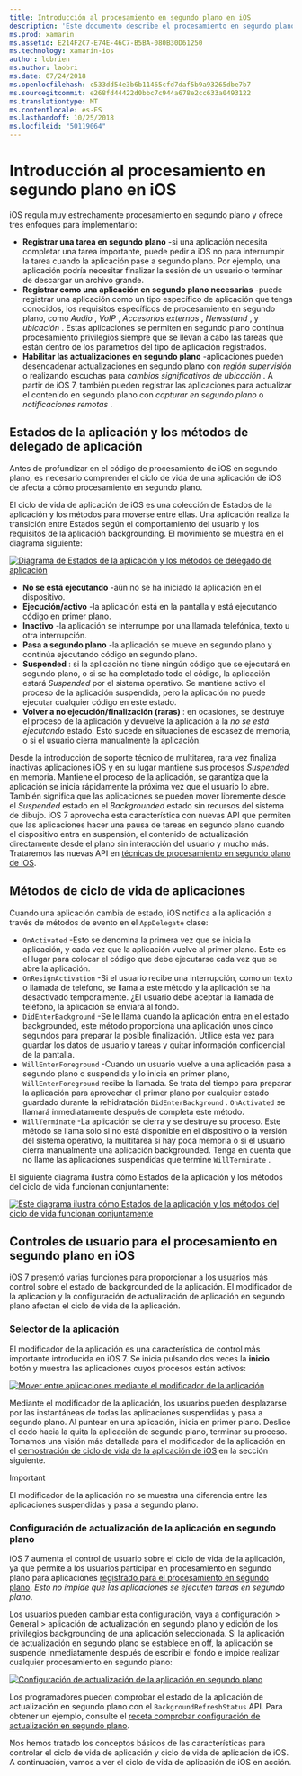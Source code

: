 ```yaml
---
title: Introducción al procesamiento en segundo plano en iOS
description: 'Este documento describe el procesamiento en segundo plano en iOS: estados de la aplicación, los métodos del ciclo de vida de aplicación y actualización de aplicación en segundo plano.'
ms.prod: xamarin
ms.assetid: E214F2C7-E74E-46C7-B5BA-080B30D61250
ms.technology: xamarin-ios
author: lobrien
ms.author: laobri
ms.date: 07/24/2018
ms.openlocfilehash: c533dd54e3b6b11465cfd7daf5b9a93265dbe7b7
ms.sourcegitcommit: e268fd44422d0bbc7c944a678e2cc633a0493122
ms.translationtype: MT
ms.contentlocale: es-ES
ms.lasthandoff: 10/25/2018
ms.locfileid: "50119064"
---
```

# <a name="introduction-to-backgrounding-in-ios"></a>Introducción al procesamiento en segundo plano en iOS

iOS regula muy estrechamente procesamiento en segundo plano y ofrece tres enfoques para implementarlo:

-  **Registrar una tarea en segundo plano** -si una aplicación necesita completar una tarea importante, puede pedir a iOS no para interrumpir la tarea cuando la aplicación pase a segundo plano. Por ejemplo, una aplicación podría necesitar finalizar la sesión de un usuario o terminar de descargar un archivo grande.
-  **Registrar como una aplicación en segundo plano necesarias** -puede registrar una aplicación como un tipo específico de aplicación que tenga conocidos, los requisitos específicos de procesamiento en segundo plano, como *Audio* , *VoIP* ,  *Accesorios externos* , *Newsstand* , y *ubicación* . Estas aplicaciones se permiten en segundo plano continua procesamiento privilegios siempre que se llevan a cabo las tareas que están dentro de los parámetros del tipo de aplicación registrados.
-  **Habilitar las actualizaciones en segundo plano** -aplicaciones pueden desencadenar actualizaciones en segundo plano con *región supervisión* o realizando escuchas para *cambios significativos de ubicación* . A partir de iOS 7, también pueden registrar las aplicaciones para actualizar el contenido en segundo plano con *capturar en segundo plano* o *notificaciones remotas* .


## <a name="application-states-and-application-delegate-methods"></a>Estados de la aplicación y los métodos de delegado de aplicación

Antes de profundizar en el código de procesamiento de iOS en segundo plano, es necesario comprender el ciclo de vida de una aplicación de iOS de afecta a cómo procesamiento en segundo plano.

El ciclo de vida de aplicación de iOS es una colección de Estados de la aplicación y los métodos para moverse entre ellas. Una aplicación realiza la transición entre Estados según el comportamiento del usuario y los requisitos de la aplicación backgrounding. El movimiento se muestra en el diagrama siguiente:

 [![](introduction-to-backgrounding-in-ios-images/applicationlifecycle-.png "Diagrama de Estados de la aplicación y los métodos de delegado de aplicación")](introduction-to-backgrounding-in-ios-images/applicationlifecycle-.png#lightbox)

-  **No se está ejecutando** -aún no se ha iniciado la aplicación en el dispositivo.
-  **Ejecución/activo** -la aplicación está en la pantalla y está ejecutando código en primer plano.
-  **Inactivo** -la aplicación se interrumpe por una llamada telefónica, texto u otra interrupción.
-  **Pasa a segundo plano** -la aplicación se mueve en segundo plano y continúa ejecutando código en segundo plano.
-  **Suspended** : si la aplicación no tiene ningún código que se ejecutará en segundo plano, o si se ha completado todo el código, la aplicación estará *Suspended* por el sistema operativo. Se mantiene activo el proceso de la aplicación suspendida, pero la aplicación no puede ejecutar cualquier código en este estado.
-  **Volver a no ejecución/finalización (raras)** : en ocasiones, se destruye el proceso de la aplicación y devuelve la aplicación a la *no se está ejecutando* estado. Esto sucede en situaciones de escasez de memoria, o si el usuario cierra manualmente la aplicación.


Desde la introducción de soporte técnico de multitarea, rara vez finaliza inactivas aplicaciones iOS y en su lugar mantiene sus procesos *Suspended* en memoria. Mantiene el proceso de la aplicación, se garantiza que la aplicación se inicia rápidamente la próxima vez que el usuario lo abre. También significa que las aplicaciones se pueden mover libremente desde el *Suspended* estado en el *Backgrounded* estado sin recursos del sistema de dibujo. iOS 7 aprovecha esta característica con nuevas API que permiten que las aplicaciones hacer una pausa de tareas en segundo plano cuando el dispositivo entra en suspensión, el contenido de actualización directamente desde el plano sin interacción del usuario y mucho más. Trataremos las nuevas API en [técnicas de procesamiento en segundo plano de iOS](~/ios/app-fundamentals/backgrounding/ios-backgrounding-techniques/index.md).

## <a name="application-lifecycle-methods"></a>Métodos de ciclo de vida de aplicaciones

Cuando una aplicación cambia de estado, iOS notifica a la aplicación a través de métodos de evento en el `AppDelegate` clase:

-  `OnActivated` -Esto se denomina la primera vez que se inicia la aplicación, y cada vez que la aplicación vuelve al primer plano. Este es el lugar para colocar el código que debe ejecutarse cada vez que se abre la aplicación.
-  `OnResignActivation` -Si el usuario recibe una interrupción, como un texto o llamada de teléfono, se llama a este método y la aplicación se ha desactivado temporalmente. ¿El usuario debe aceptar la llamada de teléfono, la aplicación se enviará al fondo.
-  `DidEnterBackground` -Se le llama cuando la aplicación entra en el estado backgrounded, este método proporciona una aplicación unos cinco segundos para preparar la posible finalización. Utilice esta vez para guardar los datos de usuario y tareas y quitar información confidencial de la pantalla.
-  `WillEnterForeground` -Cuando un usuario vuelve a una aplicación pasa a segundo plano o suspendida y lo inicia en primer plano, `WillEnterForeground` recibe la llamada. Se trata del tiempo para preparar la aplicación para aprovechar el primer plano por cualquier estado guardado durante la rehidratación `DidEnterBackground` .  `OnActivated` se llamará inmediatamente después de completa este método.
-  `WillTerminate` -La aplicación se cierra y se destruye su proceso. Este método se llama solo si no está disponible en el dispositivo o la versión del sistema operativo, la multitarea si hay poca memoria o si el usuario cierra manualmente una aplicación backgrounded. Tenga en cuenta que no llame las aplicaciones suspendidas que termine `WillTerminate` .


El siguiente diagrama ilustra cómo Estados de la aplicación y los métodos del ciclo de vida funcionan conjuntamente:

 [![](introduction-to-backgrounding-in-ios-images/image2.png "Este diagrama ilustra cómo Estados de la aplicación y los métodos del ciclo de vida funcionan conjuntamente")](introduction-to-backgrounding-in-ios-images/image2.png#lightbox)

## <a name="user-controls-for-backgrounding-in-ios"></a>Controles de usuario para el procesamiento en segundo plano en iOS

iOS 7 presentó varias funciones para proporcionar a los usuarios más control sobre el estado de backgrounded de la aplicación. El modificador de la aplicación y la configuración de actualización de aplicación en segundo plano afectan el ciclo de vida de la aplicación.

### <a name="app-switcher"></a>Selector de la aplicación

El modificador de la aplicación es una característica de control más importante introducida en iOS 7. Se inicia pulsando dos veces la **inicio** botón y muestra las aplicaciones cuyos procesos están activos:

 [![](introduction-to-backgrounding-in-ios-images/app-switcher-.png "Mover entre aplicaciones mediante el modificador de la aplicación")](introduction-to-backgrounding-in-ios-images/app-switcher-.png#lightbox)

Mediante el modificador de la aplicación, los usuarios pueden desplazarse por las instantáneas de todas las aplicaciones suspendidas y pasa a segundo plano. Al puntear en una aplicación, inicia en primer plano. Deslice el dedo hacia la quita la aplicación de segundo plano, terminar su proceso. Tomamos una visión más detallada para el modificador de la aplicación en el [demostración de ciclo de vida de la aplicación de iOS](~/ios/app-fundamentals/backgrounding/application-lifecycle-demo.md) en la sección siguiente.

> [!IMPORTANT]
> El modificador de la aplicación no se muestra una diferencia entre las aplicaciones suspendidas y pasa a segundo plano.



### <a name="background-app-refresh-settings"></a>Configuración de actualización de la aplicación en segundo plano

iOS 7 aumenta el control de usuario sobre el ciclo de vida de la aplicación, ya que permite a los usuarios participar en procesamiento en segundo plano para aplicaciones [registrado para el procesamiento en segundo plano](~/ios/app-fundamentals/backgrounding/ios-backgrounding-techniques/registering-applications-to-run-in-background.md). *Esto no impide que las aplicaciones se ejecuten tareas en segundo plano*.

Los usuarios pueden cambiar esta configuración, vaya a <span class="uiitem">configuración > General > aplicación de actualización en segundo plano</span> y edición de los privilegios backgrounding de una aplicación seleccionada. Si la aplicación de actualización en segundo plano se establece en off, la aplicación se suspende inmediatamente después de escribir el fondo e impide realizar cualquier procesamiento en segundo plano:

 [![](introduction-to-backgrounding-in-ios-images/settings-.png "Configuración de actualización de la aplicación en segundo plano")](introduction-to-backgrounding-in-ios-images/settings-.png#lightbox)

Los programadores pueden comprobar el estado de la aplicación de actualización en segundo plano con el `BackgroundRefreshStatus` API. Para obtener un ejemplo, consulte el [receta comprobar configuración de actualización en segundo plano](https://github.com/xamarin/recipes/tree/master/Recipes/ios/multitasking/check_background_refresh_setting).

Nos hemos tratado los conceptos básicos de las características para controlar el ciclo de vida de aplicación y ciclo de vida de aplicación de iOS. A continuación, vamos a ver el ciclo de vida de aplicación de iOS en acción.

